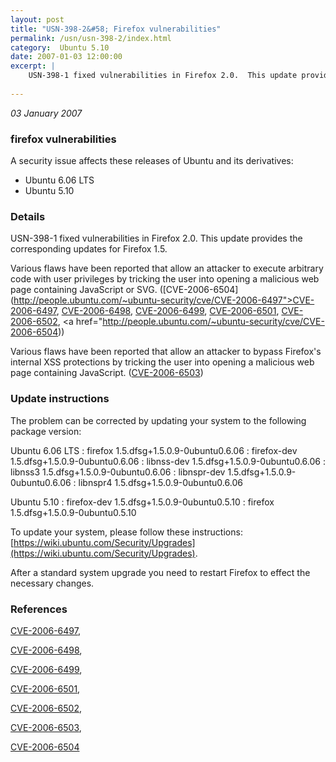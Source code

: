 ```yaml
---
layout: post
title: "USN-398-2&#58; Firefox vulnerabilities"
permalink: /usn/usn-398-2/index.html
category:  Ubuntu 5.10
date: 2007-01-03 12:00:00
excerpt: |
    USN-398-1 fixed vulnerabilities in Firefox 2.0.  This update provides  the corresponding updates for Firefox 1.5.
    
--- 
```

 
 

*03 January 2007*

### firefox vulnerabilities

A security issue affects these releases of Ubuntu and its derivatives:

* Ubuntu 6.06 LTS
* Ubuntu 5.10

### Details

USN-398-1 fixed vulnerabilities in Firefox 2.0. This update provides the corresponding updates for Firefox 1.5.

Various flaws have been reported that allow an attacker to execute arbitrary code with user privileges by tricking the user into opening a malicious web page containing JavaScript or SVG. ([CVE-2006-6504](http://people.ubuntu.com/~ubuntu-security/cve/CVE-2006-6497">CVE-2006-6497</a>, <a href="http://people.ubuntu.com/~ubuntu-security/cve/CVE-2006-6498">CVE-2006-6498</a>, <a href="http://people.ubuntu.com/~ubuntu-security/cve/CVE-2006-6499">CVE-2006-6499</a>, <a href="http://people.ubuntu.com/~ubuntu-security/cve/CVE-2006-6501">CVE-2006-6501</a>, <a href="http://people.ubuntu.com/~ubuntu-security/cve/CVE-2006-6502">CVE-2006-6502</a>, <a href="http://people.ubuntu.com/~ubuntu-security/cve/CVE-2006-6504))

Various flaws have been reported that allow an attacker to bypass Firefox&#39;s internal XSS protections by tricking the user into opening a malicious web page containing JavaScript. ([CVE-2006-6503](http://people.ubuntu.com/~ubuntu-security/cve/CVE-2006-6503))

### Update instructions

The problem can be corrected by updating your system to the following package version:

Ubuntu 6.06 LTS
 : firefox <span>1.5.dfsg+1.5.0.9-0ubuntu0.6.06</span>
 : firefox-dev <span>1.5.dfsg+1.5.0.9-0ubuntu0.6.06</span>
 : libnss-dev <span>1.5.dfsg+1.5.0.9-0ubuntu0.6.06</span>
 : libnss3 <span>1.5.dfsg+1.5.0.9-0ubuntu0.6.06</span>
 : libnspr-dev <span>1.5.dfsg+1.5.0.9-0ubuntu0.6.06</span>
 : libnspr4 <span>1.5.dfsg+1.5.0.9-0ubuntu0.6.06</span>

Ubuntu 5.10
 : firefox-dev <span>1.5.dfsg+1.5.0.9-0ubuntu0.5.10</span>
 : firefox <span>1.5.dfsg+1.5.0.9-0ubuntu0.5.10</span>

To update your system, please follow these instructions: [https://wiki.ubuntu.com/Security/Upgrades](https://wiki.ubuntu.com/Security/Upgrades).

After a standard system upgrade you need to restart Firefox to effect the necessary changes.

### References

 
 [CVE-2006-6497](http://people.ubuntu.com/~ubuntu-security/cve/CVE-2006-6497), 

 [CVE-2006-6498](http://people.ubuntu.com/~ubuntu-security/cve/CVE-2006-6498), 

 [CVE-2006-6499](http://people.ubuntu.com/~ubuntu-security/cve/CVE-2006-6499), 

 [CVE-2006-6501](http://people.ubuntu.com/~ubuntu-security/cve/CVE-2006-6501), 

 [CVE-2006-6502](http://people.ubuntu.com/~ubuntu-security/cve/CVE-2006-6502), 

 [CVE-2006-6503](http://people.ubuntu.com/~ubuntu-security/cve/CVE-2006-6503), 

 [CVE-2006-6504](http://people.ubuntu.com/~ubuntu-security/cve/CVE-2006-6504)
 

